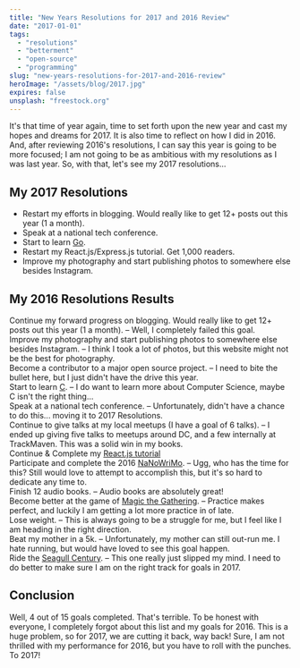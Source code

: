 ```yaml
---
title: "New Years Resolutions for 2017 and 2016 Review"
date: "2017-01-01"
tags:
  - "resolutions"
  - "betterment"
  - "open-source"
  - "programming"
slug: "new-years-resolutions-for-2017-and-2016-review"
heroImage: "/assets/blog/2017.jpg"
expires: false
unsplash: "freestock.org"
---
```


It's that time of year again, time to set forth upon the new year and cast my hopes and dreams for 2017. It is also time to reflect on how I did in 2016. And, after reviewing 2016's resolutions, I can say this year is going to be more focused; I am not going to be as ambitious with my resolutions as I was last year. So, with that, let's see my 2017 resolutions...

## My 2017 Resolutions

- Restart my efforts in blogging. Would really like to get 12+ posts out this year (1 a month).
- Speak at a national tech conference.
- Start to learn [Go](https://golang.org/).
- Restart my React.js/Express.js tutorial. Get 1,000 readers.
- Improve my photography and start publishing photos to somewhere else besides Instagram.

## My 2016 Resolutions Results

<span class="text-danger"><i class="fa fa-times fa-fw"></i> Continue my forward progress on blogging. Would really like to get 12+ posts out this year (1 a month).</span> &#8211; Well, I completely failed this goal.<br />
<span class="text-danger"><i class="fa fa-times fa-fw"></i> Improve my photography and start publishing photos to somewhere else besides Instagram.</span> &#8211; I think I took a lot of photos, but this website might not be the best for photography.<br />
<span class="text-danger"><i class="fa fa-times fa-fw"></i> Become a contributor to a major open source project.</span> &#8211; I need to bite the bullet here, but I just didn't have the drive this year.<br />
<span class="text-danger"><i class="fa fa-times fa-fw"></i> Start to learn [C](http://c.learncodethehardway.org/book/).</span> &#8211; I do want to learn more about Computer Science, maybe C isn't the right thing...<br />
<span class="text-danger"><i class="fa fa-times fa-fw"></i> Speak at a national tech conference.</span> &#8211; Unfortunately, didn't have a chance to do this... moving it to 2017 Resolutions.<br />
<span class="text-success"><i class="fa fa-check fa-fw"></i> Continue to give talks at my local meetups (I have a goal of 6 talks).</span> &#8211; I ended up giving five talks to meetups around DC, and a few internally at TrackMaven. This was a solid win in my books.<br />
<span class="text-danger"><i class="fa fa-times fa-fw"></i> Continue & Complete my [React.js tutorial](http://www.joshfinnie.com/blog/reactjs-tutorial-part-1/)</span><br />
<span class="text-danger"><i class="fa fa-times fa-fw"></i> Participate and complete the 2016 [NaNoWriMo](http://nanowrimo.org/).</span> &#8211; Ugg, who has the time for this? Still would love to attempt to accomplish this, but it's so hard to dedicate any time to.<br />
<span class="text-success"><i class="fa fa-check fa-fw"></i> Finish 12 audio books.</span> &#8211; Audio books are absolutely great!<br />
<span class="text-success"><i class="fa fa-check fa-fw"></i> Become better at the game of [Magic the Gathering](http://magic.wizards.com/).</span> &#8211; Practice makes perfect, and luckily I am getting a lot more practice in of late.<br />
<span class="text-success"><i class="fa fa-check fa-fw"></i> Lose weight.</span> &#8211; This is always going to be a struggle for me, but I feel like I am heading in the right direction.<br />
<span class="text-danger"><i class="fa fa-times fa-fw"></i> Beat my mother in a 5k.</span> &#8211; Unfortunately, my mother can still out-run me. I hate running, but would have loved to see this goal happen.<br />
<span class="text-danger"><i class="fa fa-times fa-fw"></i> Ride the [Seagull Century](http://www.seagullcentury.org/).</span> &#8211; This one really just slipped my mind. I need to do better to make sure I am on the right track for goals in 2017. <br />

## Conclusion

Well, 4 out of 15 goals completed. That's terrible. To be honest with everyone, I completely forgot about this list and my goals for 2016. This is a huge problem, so for 2017, we are cutting it back, way back! Sure, I am not thrilled with my performance for 2016, but you have to roll with the punches. To 2017!
